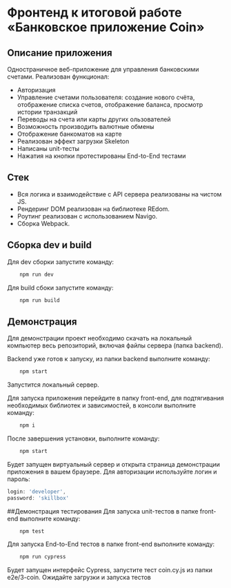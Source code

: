 # Фронтенд к итоговой работе «Банковское приложение Coin»

## Описание приложения
Одностраничное веб-приложение для управления банковскими счетами.
Реализован функционал:
- Авторизация
- Управление счетами пользователя: создание нового счёта, отображение списка
счетов, отображение баланса, просмотр истории транзакций
- Переводы на счета или карты других ользователей
- Возможность производить валютные обмены
- Отображение банкоматов на карте
- Реализован эффект загрузки Skeleton
- Написаны unit-тесты
- Нажатия на кнопки протестированы End-to-End тестами

## Стек
- Вся логика и взаимодействие с API сервера реализованы на чистом JS.
- Рендеринг DOM реализован на библиотеке REdom.
- Роутинг реализован с использованием Navigo.
- Сборка Webpack.

## Сборка dev и build
Для dev сборки запустите команду:
```JavaScript
    npm run dev
```
Для build сбоки запустите команду:
```JavaScript
    npm run build
```

## Демонстрация
Для демонстрации проект необходимо скачать на локальный компьютер весь репозиторий, включая файлы сервера (папка backend).

Backend уже готов к запуску, из папки backend выполните команду:
```JavaScript
    npm start
```
Запустится локальный сервер.

Для запуска приложения перейдите в папку front-end, для подтягивания необходимых библиотек и зависимостей, в консоли выполните команду:
```JavaScript
    npm i
```
После завершения установки, выполните команду:

```JavaScript
    npm start
```
Будет запущен виртуальный сервер и открыта страница демонстрации приложения в вашем браузере. Для авторизации используйте логин и пароль:
```JavaScript
login: 'developer',
password: 'skillbox'
```
##Демонстрация тестирования
Для запуска unit-тестов в папке front-end выполните команду:
```JavaScript
    npm test
```

Для запуска End-to-End тестов в папке front-end выполните команду:
```JavaScript
    npm run cypress
```
Будет запущен интерфейс Cypress, запустите тест coin.cy.js из папки e2e/3-coin. Ожидайте загрузки и запуска тестов